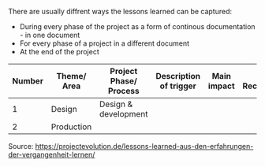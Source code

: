 There are usually diffrent ways the lessons learned can be captured:
- During every phase of the project as a form of continous documentation - in one document
- For every phase of a project in a different document
- At the end of the project

| Number   | Theme/ Area | Project Phase/ Process | Description of trigger | Main impact | Solution/ Recommendation | Decision | Related/ Dependent on/to | Date | Person identifier |   
| ---------| ----------- | -----------------------| -----------------------| ----------- |--------------------------| -------- | -------------------------| ---- | ------------------|
| 1        | Design      | Design & development   | 
| 2        | Production  |























Source: https://projectevolution.de/lessons-learned-aus-den-erfahrungen-der-vergangenheit-lernen/

